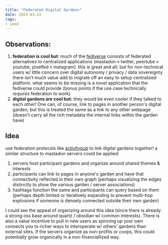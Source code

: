 ```yaml
---
title: "Federated Digital Gardens"
date: 2023-03-22
tags:
- seed
---
```

## Observations:
1. **federation is cool but**: much of the [fediverse](https://fediverse.party/) consists of federated alternatives to centralized applications (mastadon v twitter, peertube v youtube, pixelfed v instagram). this is great and all; but for non-technical users w/ little concern over digital autonomy / privacy / data sovereignty there isn't much value add to migrate off an easy to setup centralized platform. what seems to be missing is a *novel* application that the fediverse could provide (bonus points if the use case technically *requires* federation to work)
2. **digital gardens are cool but:** they would be even cooler if they talked to each other! One can, of course, link to pages in another person's digital garden; but this is treated the same as a link to any other webpage (doesn't carry all the rich metadata the internal links within the garden have)

## Idea
use federation protocols like [activitypub](https://www.w3.org/TR/activitypub/) to link digital gardens together! a similar structure to mastadon servers could be applied:
1. servers host participant gardens and organize around shared themes & interests
2. participants can link to pages in anyone's garden and have that connectivity reflected in their own graph (perhaps visualizing the edges distinctly to show the various garden / server associations)
3. hashtags function the same and participants can query based on them (perhaps depth limited or iteratively expanding to prevent multi-hop explosions if someone is densely connected outside their own garden)

I could see the appeal of organizing around this idea (since there is already a strong oss base around quartz / obsidian w/ common interests). There is also a value incentive to pull in new users as spinning up your own connects you to richer ways to interoperate w/ others' gardens than external sites. If the servers organize as non-profits or coops, this could potentially grow organically in a non-financiallized way. 